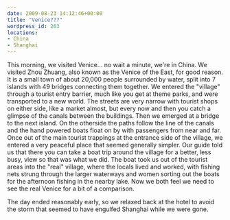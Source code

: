 ```yaml
---
date: 2009-08-23 14:12:46+00:00
title: "Venice???"
wordpress_id: 263
locations:
- China
- Shanghai
---
```


This morning, we visited Venice... no wait a minute, we're in China. We visited Zhou Zhuang, also known as the Venice of the East, for good reason. It is a small town of about 20,000 people surrounded by water, split into 7 islands with 49 bridges connecting them together. We entered the "village" through a tourist entry barrier, much like you get at theme parks, and were transported to a new world. The streets are very narrow with tourist shops on either side, like a market almost, but every now and then you catch a glimpse of the canals between the buildings. <!-- more -->Then we emerged at a bridge to the next island. On the otherside the paths follow the line of the canals and the hand powered boats float on by with passengers from near and far. Once out of the main tourist trappings at the entrance side of the village, we entered a very peaceful place that seemed generally simpler. Our guide told us that there you can take a boat trip around the village for a better, less busy, view so that was what we did. The boat took us out of the tourist areas into the "real" village, where the locals lived and worked, with fishing nets strung through the larger waterways and women sorting out the boats for the afternoon fishing in the nearby lake. Now we both feel we need to see the real Venice for a bit of a comparison.



The day ended reasonably early, so we relaxed back at the hotel to avoid the storm that seemed to have engulfed Shanghai while we were gone.
